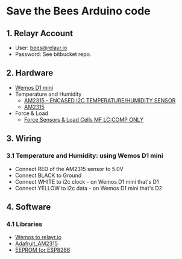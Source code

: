 # Save the Bees Arduino code

## 1. Relayr Account
- User: bees@relayr.io
- Password: See bitbucket repo.

## 2. Hardware
- [Wemos D1 mini](http://www.wemos.cc/Products/d1_mini.html)
- Temperature and Humidity
    - [AM2315 - ENCASED I2C TEMPERATURE/HUMIDITY SENSOR](https://www.adafruit.com/product/1293)
    - [AM2315](https://cdn-shop.adafruit.com/datasheets/AM2315.pdf)
- Force & Load
    - [Force Sensors & Load Cells MF LC:COMP ONLY](http://www.mouser.de/ProductDetail/Measurement-Specialties/FC2231-0000-0010-L/?qs=sGAEpiMZZMvDU9HV27FC0fgNXcIVcGB0KWHdJUqMg9Q%3d)


## 3. Wiring

### 3.1 Temperature and Humidity: using Wemos D1 mini
- Connect RED of the AM2315 sensor to 5.0V
- Connect BLACK to Ground
- Connect WHITE to i2c clock - on Wemos D1 mini that's D1
- Connect YELLOW to i2c data - on Wemos D1 mini that's D2

## 4. Software

### 4.1 Libraries
- [Wemos to relayr.io](https://github.com/relayr/ESP8266_Arduino/tree/master/WeMos_D1)
- [Adafruit_AM2315](https://github.com/adafruit/Adafruit_AM2315)
- [EEPROM for ESP8266](http://www.esp8266.com/wiki/doku.php?id=arduino-docs)

